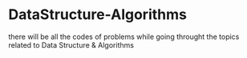 # DataStructure-Algorithms

there will be all the codes of problems while going throught the topics related to Data Structure & Algorithms
